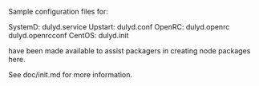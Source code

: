 Sample configuration files for:

SystemD: dulyd.service
Upstart: dulyd.conf
OpenRC:  dulyd.openrc
         dulyd.openrcconf
CentOS:  dulyd.init

have been made available to assist packagers in creating node packages here.

See doc/init.md for more information.
